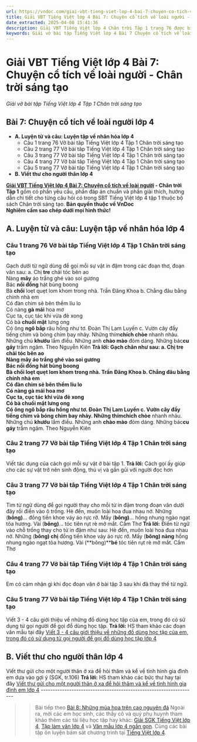 ```yaml
---
url: https://vndoc.com/giai-vbt-tieng-viet-lop-4-bai-7-chuyen-co-tich-ve-loai-nguoi-chan-troi-sang-tao-304121
title: Giải VBT Tiếng Việt lớp 4 Bài 7: Chuyện cổ tích về loài người - Chân trời sáng tạo - Giải vở bài tập Tiếng Việt lớp 4 Tập 1 Chân trời sáng tạo - VnDoc.com
date_extracted: 2025-04-08 15:41:36
description: Giải VBT Tiếng Việt lớp 4 Chân trời Tập 1 trang 76 được biên soạn nhằm giúp các em HS đạt kết quả tốt trong quá trình làm bài tập và học tập môn Tiếng Việt lớp 4.
keywords: Giải vở bài tập Tiếng Việt lớp 4 Bài 7 Chuyện cổ tích về loài người,Bài 7 Chuyện cổ tích về loài người lớp 4,Bài 7 Chuyện cổ tích về loài người lớp 4 vbt,Bài 7 Chuyện cổ tích về loài người lớp 4 trang 76,tiếng việt lớp 4 Bài 7 Chuyện cổ tích về loài người,giải Bài 7 Chuyện cổ tích về loài người,tiếng việt lớp 4,tiếng việt lớp 4 chân trời sáng tạo,vở bài tập tiếng việt lớp 4,sách tiếng việt lớp 4,bài tập tiếng việt lớp 4,giải bài tập tiếng việt lớp 4,tiếng việt lớp 4 tập 1
---
```


# Giải VBT Tiếng Việt lớp 4 Bài 7: Chuyện cổ tích về loài người - Chân trời sáng tạo
 _Giải vở bài tập Tiếng Việt lớp 4 Tập 1 Chân trời sáng tạo_
## **Bài 7: Chuyện cổ tích về loài người lớp 4**
  * **A. Luyện từ và câu: Luyện tập về nhân hóa lớp 4**
    * Câu 1 trang 76 Vở bài tâp Tiếng Việt lớp 4 Tập 1 Chân trời sáng tạo
    * Câu 2 trang 77 Vở bài tâp Tiếng Việt lớp 4 Tập 1 Chân trời sáng tạo
    * Câu 3 trang 77 Vở bài tâp Tiếng Việt lớp 4 Tập 1 Chân trời sáng tạo
    * Câu 4 trang 77 Vở bài tâp Tiếng Việt lớp 4 Tập 1 Chân trời sáng tạo
    * Câu 5 trang 77 Vở bài tâp Tiếng Việt lớp 4 Tập 1 Chân trời sáng tạo
  * **B. Viết thư cho người thân lớp 4**

**[Giải VBT Tiếng Việt lớp 4 Bài 7: Chuyện cổ tích về loài người](<https://vndoc.com/giai-vbt-tieng-viet-lop-4-bai-7-chuyen-co-tich-ve-loai-nguoi-chan-troi-sang-tao-304121>) \- Chân trời Tập 1** gồm có phần yêu cầu, phần đáp án chuẩn và phần giải thích, hướng dẫn chi tiết cho từng câu hỏi có trong SBT Tiếng Việt lớp 4 tập 1 thuộc bộ  sách Chân trời sáng tạo.
**Bản quyền thuộc về VnDoc**   
**Nghiêm cấm sao chép dưới mọi hình thức\!**
## **A. Luyện từ và câu: Luyện tập về nhân hóa lớp 4**
###  Câu 1 trang 76 Vở bài tâp Tiếng Việt lớp 4 Tập 1 Chân trời sáng tạo
Gạch dưới từ ngữ dùng để gọi mỗi sự vật in đậm trong các đoạn thơ, đoạn văn sau:
a. Chị **tre** chải tóc bên ao  
Nàng **mây** áo trắng ghé vào soi gương  
Bác **nồi đồng** hát bùng boong  
Bà **chổi** loẹt quẹt lom khom trong nhà.
Trần Đăng Khoa
b. Chẳng đâu bằng chính nhà em  
Có đàn chim sẻ bên thềm líu lo  
Có nàng **gà mái** hoa mơ  
Cục ta, cục tác khi vừa đẻ xong  
Có bà **chuối mật** lưng ong  
Có ông **ngô bắp** râu hồng như tơ.
Đoàn Thị Lam Luyến
c. Vườn cây đầy tiếng chim và bóng chim bay nhảy. Những thím**chích chòe** nhanh nhảu. Những chú **khướu** lắm điều. Những anh **chào mào** đỏm dáng. Những bác**cu gáy** trầm ngâm.
Theo Nguyễn Kiên
**Trả lời: **Gạch chân như sau:
a. Chị **tre** chải tóc bên ao  
Nàng **mây** áo trắng ghé vào soi gương  
Bác **nồi đồng** hát bùng boong  
Bà **chổi** loẹt quẹt lom khom trong nhà.
Trần Đăng Khoa
b. Chẳng đâu bằng chính nhà em  
Có đàn chim sẻ bên thềm líu lo  
Có nàng **gà mái** hoa mơ  
Cục ta, cục tác khi vừa đẻ xong  
Có bà **chuối mật** lưng ong  
Có ông **ngô bắp** râu hồng như tơ.
Đoàn Thị Lam Luyến
c. Vườn cây đầy tiếng chim và bóng chim bay nhảy. Những thím**chích chòe** nhanh nhảu. Những chú **khướu** lắm điều. Những anh **chào mào** đỏm dáng. Những bác**cu gáy** trầm ngâm.
Theo Nguyễn Kiên
### Câu 2 trang 77 Vở bài tâp Tiếng Việt lớp 4 Tập 1 Chân trời sáng tạo
Viết tác dụng của cách gọi mỗi sự vật ở bài tập 1.
**Trả lời:** Cách gọi ấy giúp cho các sự vật trở nên sinh động, thú vị và gần gũi với người đọc hơn
### Câu 3 trang 77 Vở bài tâp Tiếng Việt lớp 4 Tập 1 Chân trời sáng tạo
Tìm từ ngữ dùng để gọi người thay cho mỗi từ in đậm trong đoạn văn dưới đây rồi điền vào ô trống.
Hè đến, muôn loài hoa đua nhau nở. Những \(**bông\)**... đồng tiền khoe váy áo rực rỡ. Mấy \(**bông\)**... hồng nhung ngào ngạt tỏa hương. Vài \(**bông\)**... tóc tiên rụt rè mở mắt.
Cẩm Thơ
**Trả lời:** Điền từ ngữ vào chỗ trống thay cho từ in đậm như sau:
Hè đến, muôn loài hoa đua nhau nở. Những \(**bông\) chị** đồng tiền khoe váy áo rực rỡ. Mấy \(**bông\) nàng** hồng nhung ngào ngạt tỏa hương. Vài \(**bông\)****bé** tóc tiên rụt rè mở mắt.
Cẩm Thơ
### Câu 4 trang 77 Vở bài tâp Tiếng Việt lớp 4 Tập 1 Chân trời sáng tạo
Em có cảm nhận gì khi đọc đoạn văn ở bài tập 3 sau khi đã thay thế từ ngữ.
### Câu 5 trang 77 Vở bài tâp Tiếng Việt lớp 4 Tập 1 Chân trời sáng tạo
Viết 3 - 4 câu giới thiệu về những đồ dùng học tập của em, trong đó có sử dụng từ gọi người để gọi đồ dùng học tập.
**Trả lời:** HS tham khảo các đoạn văn mẫu tại đây [Viết 3 - 4 câu giới thiệu về những đồ dùng học tập của em, trong đó có sử dụng từ gọi người để gọi đồ dùng học tập lớp 4](<https://vndoc.com/viet-3-4-cau-gioi-thieu-ve-nhung-do-dung-hoc-tap-cua-em-lop-4-302337>)
## **B. Viết thư cho người thân lớp 4**
Viết thư gửi cho một người thân ở xa để hỏi thăm và kể về tình hình gia đình em dựa vào gợi ý \(SGK, tr.106\)
**Trả lời:** HS tham khảo các bức thư hay tại đây [Viết thư gửi cho một người thân ở xa để hỏi thăm và kể về tình hình gia đình em lớp 4](<https://vndoc.com/viet-thu-cho-nguoi-than-o-xa-hoi-tham-suc-khoe-154144>)
\------------------------------------------------------------------
>> Bài tiếp theo [Bài 8: Những mùa hoa trên cao nguyên đá](<https://vndoc.com/giai-vbt-tieng-viet-lop-4-bai-8-nhung-mua-hoa-tren-cao-nguyen-da-chan-troi-sang-tao-304126>)
Ngoài ra, mời các em học sinh, các thầy cô và quý phụ huynh tham khảo thêm các tài liệu học tập hay khác: [Giải SGK Tiếng Việt lớp 4](<https://vndoc.com/tieng-viet-lop4>), [Tập làm văn lớp 4](<https://vndoc.com/tap-lam-van-lop4>) và [Văn mẫu lớp 4 ngắn gọn](<https://vndoc.com/van-mieu-ta-lop4>). Cùng các bài tập ôn luyện bám sát chương trình tại [Tiếng Việt lớp 4](<https://vndoc.com/tieng-viet-lop4>).
